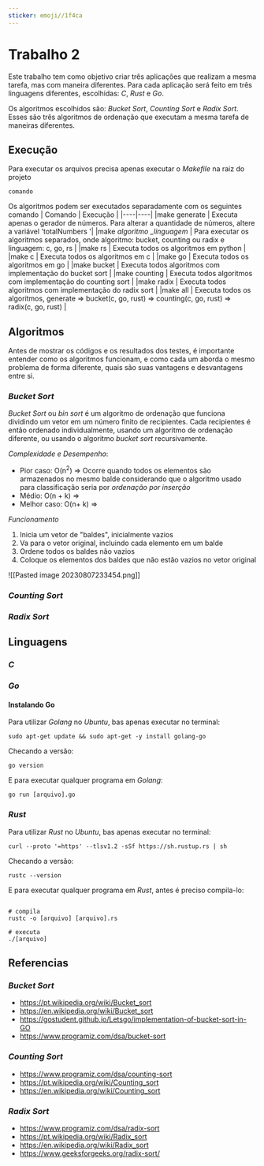 ```yaml
---
sticker: emoji//1f4ca
---
```

# Trabalho 2

Este trabalho tem como objetivo criar três aplicações que realizam a mesma tarefa, mas com maneira diferentes. Para cada aplicação será feito em três linguagens diferentes, escolhidas: *C*, *Rust* e *Go*. 

Os algoritmos escolhidos são: *Bucket Sort*, *Counting Sort* e *Radix Sort*. Esses são três algoritmos de ordenação que executam a mesma tarefa de maneiras diferentes.

## Execução

Para executar os arquivos precisa apenas executar o *Makefile* na raiz do projeto
```shell
comando
```

Os algoritmos podem ser executados separadamente com os seguintes comando
| Comando | Execução |
|----|----|
|make  generate | Executa apenas o gerador de números. Para alterar a quantidade de números, altere a variável 'totalNumbers '|
|make  *algoritmo _linguagem* | Para executar os algoritmos separados, onde algoritmo: bucket, counting ou radix e linguagem: c, go, rs |
|make rs | Executa todos os algoritmos em python |
|make c | Executa todos os algoritmos em c |
|make go | Executa todos os algoritmos em go |
|make bucket | Executa todos algoritmos com implementação do bucket sort |
|make counting | Executa todos algoritmos com implementação do counting sort |
|make radix | Executa todos algoritmos com implementação do radix sort |
|make all | Executa todos os algoritmos, generate => bucket(c, go, rust) => counting(c, go, rust) => radix(c, go, rust) |




## Algoritmos

Antes de mostrar os códigos e os resultados dos testes, é importante entender como os algoritmos funcionam, e como cada um aborda o mesmo problema de forma diferente, quais são suas vantagens e desvantagens entre si.

### *Bucket Sort*
 *Bucket Sort* ou *bin sort* é um algoritmo de ordenação que funciona dividindo um vetor em um número finito de recipientes. Cada recipientes é então ordenado individualmente, usando um algoritmo de ordenação diferente, ou usando o algoritmo *bucket sort* recursivamente. 

*Complexidade e Desempenho*:
- Pior caso: O(n<sup>2</sup>) => Ocorre quando todos os elementos são armazenados no mesmo balde considerando que o algoritmo usado para classificação seria por *ordenação por inserção*
- Médio: O(n + k) => 
- Melhor caso: O(n+ k) =>

*Funcionamento*
1. Inicia um vetor de "baldes", inicialmente vazios
2. Va para o vetor original, incluindo cada elemento em um balde
3. Ordene todos os baldes não vazios
4. Coloque os elementos dos baldes que não estão vazios no vetor original

![[Pasted image 20230807233454.png]]

### *Counting Sort*

### *Radix Sort*

## Linguagens

### *C*


### *Go*

#### Instalando Go

Para utilizar *Golang* no *Ubuntu*, bas apenas executar no terminal:
```shell
sudo apt-get update && sudo apt-get -y install golang-go
```

Checando a versão:
```shell
go version
```

E para executar qualquer programa em *Golang*:
```shell
go run [arquivo].go
```

### *Rust*
Para utilizar *Rust* no *Ubuntu*, bas apenas executar no terminal:
```shell
curl --proto '=https' --tlsv1.2 -sSf https://sh.rustup.rs | sh
```

Checando a versão:
```shell
rustc --version
```

E para executar qualquer programa em *Rust*, antes é preciso compila-lo:
```shell

# compila
rustc -o [arquivo] [arquivo].rs

# executa
./[arquivo]
```

## 


## Referencias

### *Bucket Sort*
- https://pt.wikipedia.org/wiki/Bucket_sort
- https://en.wikipedia.org/wiki/Bucket_sort
- https://gostudent.github.io/Letsgo/implementation-of-bucket-sort-in-GO
- https://www.programiz.com/dsa/bucket-sort

### *Counting Sort*
- https://www.programiz.com/dsa/counting-sort
- https://pt.wikipedia.org/wiki/Counting_sort
- https://en.wikipedia.org/wiki/Counting_sort

### *Radix Sort*
- https://www.programiz.com/dsa/radix-sort
- https://pt.wikipedia.org/wiki/Radix_sort
- https://en.wikipedia.org/wiki/Radix_sort
- https://www.geeksforgeeks.org/radix-sort/

